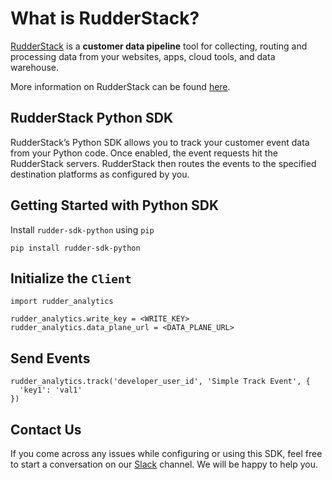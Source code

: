 # What is RudderStack?

[RudderStack](https://rudderstack.com/) is a **customer data pipeline** tool for collecting, routing and processing data from your websites, apps, cloud tools, and data warehouse.

More information on RudderStack can be found [here](https://github.com/rudderlabs/rudder-server).

## RudderStack Python SDK

RudderStack’s Python SDK allows you to track your customer event data from your Python code. Once enabled, the event requests hit the RudderStack servers. RudderStack then routes the events to the specified destination platforms as configured by you.

## Getting Started with Python SDK

Install `rudder-sdk-python` using `pip`
```
pip install rudder-sdk-python
```

## Initialize the ```Client```

```
import rudder_analytics

rudder_analytics.write_key = <WRITE_KEY>
rudder_analytics.data_plane_url = <DATA_PLANE_URL>
```

## Send Events

```
rudder_analytics.track('developer_user_id', 'Simple Track Event', {
  'key1': 'val1'
})
```

## Contact Us

If you come across any issues while configuring or using this SDK, feel free to start a conversation on our [Slack](https://resources.rudderstack.com/join-rudderstack-slack) channel. We will be happy to help you.
